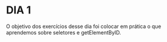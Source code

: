 # DIA 1

O objetivo dos exercícios desse dia foi colocar em prática o que aprendemos sobre seletores e getElementByID.
